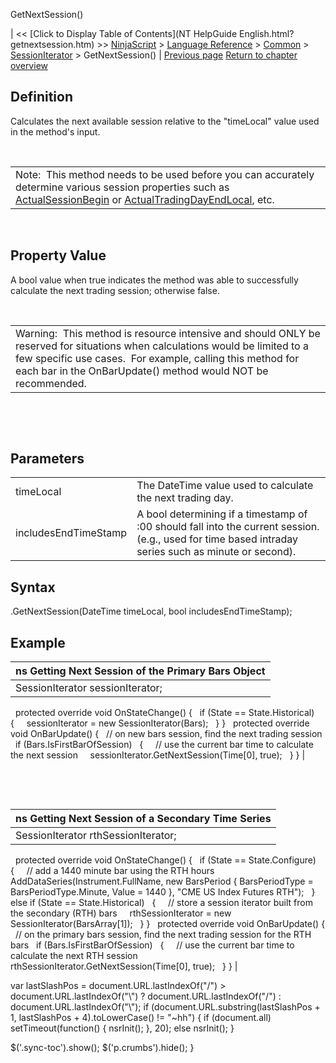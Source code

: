﻿










 


GetNextSession()







| &lt;&lt; [Click to Display Table of Contents](NT HelpGuide English.html?getnextsession.htm) &gt;&gt;
 [NinjaScript](ninjascript.htm) &gt; [Language Reference](language_reference_wip.htm) &gt; [Common](common.htm) &gt; [SessionIterator](sessioniterator.htm) &gt;
GetNextSession() | [Previous page](calculatetradingday.htm)
[Return to chapter overview](sessioniterator.htm)










Definition
----------


Calculates the next available session relative to the "timeLocal" value used in the method's input.


 




|  |
| --- |
| Note:  This method needs to be used before you can accurately determine various session properties such as [ActualSessionBegin](actualsessionbegin.htm) or [ActualTradingDayEndLocal](actualtradingdayendlocal.htm), etc.   |



 


Property Value
--------------


A bool value when true indicates the method was able to successfully calculate the next trading session; otherwise false.


 




|  |
| --- |
| Warning:  This method is resource intensive and should ONLY be reserved for situations when calculations would be limited to a few specific use cases.  For example, calling this method for each bar in the OnBarUpdate() method would NOT be recommended.  |



 


 


Parameters
----------




|  |  |
| --- | --- |
| timeLocal | The DateTime value used to calculate the next trading day. |
| includesEndTimeStamp | A bool determining if a timestamp of <n>:00 should fall into the current session. (e.g., used for time based intraday series such as minute or second). |





Syntax
------


<sessioniterator>.GetNextSession(DateTime timeLocal, bool includesEndTimeStamp);




Example
-------




| ns Getting Next Session of the Primary Bars Object |
| --- |
| SessionIterator sessionIterator;
 
protected override void OnStateChange()
{
   if (State == State.Historical)
   {
     sessionIterator = new SessionIterator(Bars);
   }
}
 
protected override void OnBarUpdate()
{
   // on new bars session, find the next trading session
   if (Bars.IsFirstBarOfSession)
   {
     // use the current bar time to calculate the next session
     sessionIterator.GetNextSession(Time[0], true);
   }
} |



 


 




| ns Getting Next Session of a Secondary Time Series |
| --- |
| SessionIterator rthSessionIterator;
 
protected override void OnStateChange()
{
   if (State == State.Configure)
   {
     // add a 1440 minute bar using the RTH hours
     AddDataSeries(Instrument.FullName, new BarsPeriod { BarsPeriodType = BarsPeriodType.Minute, Value = 1440 }, "CME US Index Futures RTH");
   }
 
   else if (State == State.Historical)
   {
     // store a session iterator built from the secondary (RTH) bars
     rthSessionIterator = new SessionIterator(BarsArray[1]);
   }
}
 
protected override void OnBarUpdate()
{
   // on the primary bars session, find the next trading session for the RTH bars
   if (Bars.IsFirstBarOfSession)
   {
     // use the current bar time to calculate the next RTH session
     rthSessionIterator.GetNextSession(Time[0], true);
   }
} |






 
 var lastSlashPos = document.URL.lastIndexOf("/") &gt; document.URL.lastIndexOf("\\") ? document.URL.lastIndexOf("/") : document.URL.lastIndexOf("\\");
 if (document.URL.substring(lastSlashPos + 1, lastSlashPos + 4).toLowerCase() != "~hh") {
 if (document.all) setTimeout(function() {
 nsrInit();
 }, 20);
 else nsrInit();
 }
 
 
 $('.sync-toc').show();
 $('p.crumbs').hide();
 }
 
 
 



</sessioniterator></n>